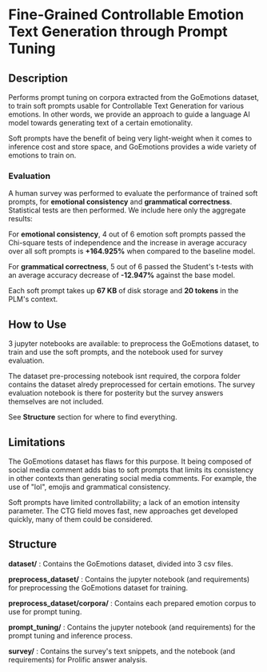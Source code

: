# Fine-Grained Controllable Emotion Text Generation through Prompt Tuning
## Description
Performs prompt tuning on corpora extracted from the GoEmotions dataset, to train soft prompts usable for Controllable Text Generation for various emotions. In other words, we provide an approach to guide a language AI model towards generating text of a certain emotionality. 

Soft prompts have the benefit of being very light-weight when it comes to inference cost and store space, and GoEmotions provides a wide variety of emotions to train on.

### Evaluation
A human survey was performed to evaluate the performance of trained soft prompts, for **emotional consistency** and **grammatical correctness**. Statistical tests are then performed. We include here only the aggregate results: 

For **emotional consistency**, 4 out of 6 emotion soft prompts passed the Chi-square tests of independence and the increase in average accuracy over all soft prompts is **+164.925%** when compared to the baseline model. 

For **grammatical correctness**, 5 out of 6 passed the Student's t-tests with an average accuracy decrease of **-12.947%** against the base model.

Each soft prompt takes up **67 KB** of disk storage and **20 tokens** in the PLM's context.

## How to Use
3 jupyter notebooks are available: to preprocess the GoEmotions dataset, to train and use the soft prompts, and the notebook used for survey evaluation.

The dataset pre-processing notebook isnt required, the corpora folder contains the dataset alredy preprocessed for certain emotions. The survey evaluation notebook is there for posterity but the survey answers themselves are not included.

See **Structure** section for where to find everything. 

## Limitations
The GoEmotions dataset has flaws for this purpose. It being composed of social media comment adds bias to soft prompts that limits its consistency in other contexts than generating social media comments. For example, the use of "lol", emojis and grammatical consistency. 

Soft prompts have limited controllability; a lack of an emotion intensity parameter. The CTG field moves fast, new approaches get developed quickly, many of them could be considered.

## Structure
**dataset/** : Contains the GoEmotions dataset, divided into 3 csv files.

**preprocess_dataset/** : Contains the jupyter notebook (and requirements) for preprocessing the GoEmotions dataset for training.

**preprocess_dataset/corpora/** : Contains each prepared emotion corpus to use for prompt tuning.

**prompt_tuning/** : Contains the jupyter notebook (and requirements) for the prompt tuning and inference process.

**survey/** : Contains the survey's text snippets, and the notebook (and requirements) for Prolific answer analysis.
